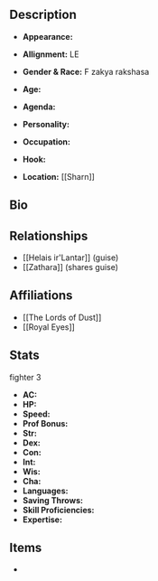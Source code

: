 ## Description
- **Appearance:** 

- **Allignment:** LE

- **Gender & Race:** F zakya rakshasa

- **Age:** 

- **Agenda:** 

- **Personality:** 

- **Occupation:** 

- **Hook:** 

- **Location:** [[Sharn]]

## Bio


## Relationships
- [[Helais ir'Lantar]] (guise)
- [[Zathara]] (shares guise)

## Affiliations
- [[The Lords of Dust]]
- [[Royal Eyes]]

## Stats
fighter 3
- **AC:** 
- **HP:** 
- **Speed:** 
- **Prof Bonus:** 
- **Str:** 
- **Dex:** 
- **Con:** 
- **Int:** 
- **Wis:** 
- **Cha:** 
- **Languages:** 
- **Saving Throws:** 
- **Skill Proficiencies:** 
- **Expertise:** 


## Items
- 
